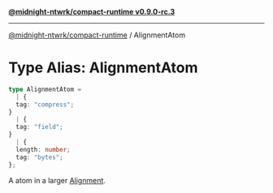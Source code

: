[**@midnight-ntwrk/compact-runtime v0.9.0-rc.3**](../README.md)

***

[@midnight-ntwrk/compact-runtime](../globals.md) / AlignmentAtom

# Type Alias: AlignmentAtom

```ts
type AlignmentAtom = 
  | {
  tag: "compress";
}
  | {
  tag: "field";
}
  | {
  length: number;
  tag: "bytes";
};
```

A atom in a larger [Alignment](Alignment.md).
